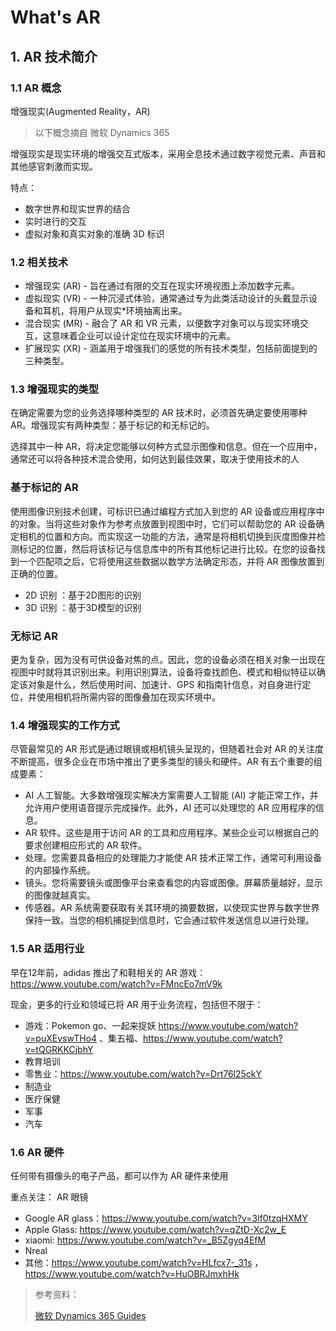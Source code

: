 # What's AR

## 1. AR 技术简介

### 1.1 AR 概念

增强现实(Augmented Reality，AR)

>以下概念摘自 微软 Dynamics 365

增强现实是现实环境的增强交互式版本，采用全息技术通过数字视觉元素、声音和其他感官刺激而实现。

特点：
* 数字世界和现实世界的结合
* 实时进行的交互
* 虚拟对象和真实对象的准确 3D 标识

### 1.2 相关技术

* 增强现实 (AR) - 旨在通过有限的交互在现实环境视图上添加数字元素。
* 虚拟现实 (VR) - 一种沉浸式体验，通常通过专为此类活动设计的头戴显示设备和耳机，将用户从现实*环境抽离出来。
* 混合现实 (MR) - 融合了 AR 和 VR 元素，以便数字对象可以与现实环境交互，这意味着企业可以设计定位在现实环境中的元素。
* 扩展现实 (XR) - 涵盖用于增强我们的感觉的所有技术类型，包括前面提到的三种类型。

### 1.3 增强现实的类型

在确定需要为您的业务选择哪种类型的 AR 技术时，必须首先确定要使用哪种 AR。增强现实有两种类型：基于标记的和无标记的。

选择其中一种 AR，将决定您能够以何种方式显示图像和信息。但在一个应用中，通常还可以将各种技术混合使用，如何达到最佳效果，取决于使用技术的人

### 基于标记的 AR

使用图像识别技术创建，可标识已通过编程方式加入到您的 AR 设备或应用程序中的对象。当将这些对象作为参考点放置到视图中时，它们可以帮助您的 AR 设备确定相机的位置和方向。而实现这一功能的方法，通常是将相机切换到灰度图像并检测标记的位置，然后将该标记与信息库中的所有其他标记进行比较。在您的设备找到一个匹配项之后，它将使用这些数据以数学方法确定形态，并将 AR 图像放置到正确的位置。

* 2D 识别 ：基于2D图形的识别
* 3D 识别 ：基于3D模型的识别

### 无标记 AR

更为复杂，因为没有可供设备对焦的点。因此，您的设备必须在相关对象一出现在视图中时就将其识别出来。利用识别算法，设备将查找颜色、模式和相似特征以确定该对象是什么，然后使用时间、加速计、GPS 和指南针信息，对自身进行定位，并使用相机将所需内容的图像叠加在现实环境中。

### 1.4 增强现实的工作方式

尽管最常见的 AR 形式是通过眼镜或相机镜头呈现的，但随着社会对 AR 的关注度不断提高，很多企业在市场中推出了更多类型的镜头和硬件。AR 有五个重要的组成要素：

* AI 人工智能。大多数增强现实解决方案需要人工智能 (AI) 才能正常工作，并允许用户使用语音提示完成操作。此外，AI 还可以处理您的 AR 应用程序的信息。
* AR 软件。这些是用于访问 AR 的工具和应用程序。某些企业可以根据自己的要求创建相应形式的 AR 软件。
* 处理。您需要具备相应的处理能力才能使 AR 技术正常工作，通常可利用设备的内部操作系统。
* 镜头。您将需要镜头或图像平台来查看您的内容或图像。屏幕质量越好，显示的图像就越真实。
* 传感器。AR 系统需要获取有关其环境的摘要数据，以使现实世界与数字世界保持一致。当您的相机捕捉到信息时，它会通过软件发送信息以进行处理。

### 1.5 AR 适用行业

早在12年前，adidas 推出了和鞋相关的 AR 游戏：https://www.youtube.com/watch?v=FMncEo7mV9k

现金，更多的行业和领域已将 AR 用于业务流程，包括但不限于：

* 游戏：Pokemon go、一起来捉妖 https://www.youtube.com/watch?v=puXEvswTHo4 、集五福、https://www.youtube.com/watch?v=tQGRKKCjbhY
* 教育培训
* 零售业：https://www.youtube.com/watch?v=Drt76l25ckY
* 制造业
* 医疗保健
* 军事
* 汽车

### 1.6 AR 硬件

任何带有摄像头的电子产品，都可以作为 AR 硬件来使用

重点关注： AR 眼镜

* Google AR glass：https://www.youtube.com/watch?v=3lf0tzqHXMY
* Apple Glass: https://www.youtube.com/watch?v=qZtD-Xc2w_E
* xiaomi: https://www.youtube.com/watch?v=_B5Zgyq4EfM
* Nreal 
* 其他：https://www.youtube.com/watch?v=HLfcx7-_31s ， https://www.youtube.com/watch?v=HuOBRJmxhHk


> 参考资料：
>
> [微软 Dynamics 365 Guides](https://dynamics.microsoft.com/zh-cn/mixed-reality/guides/what-is-augmented-reality-ar/)